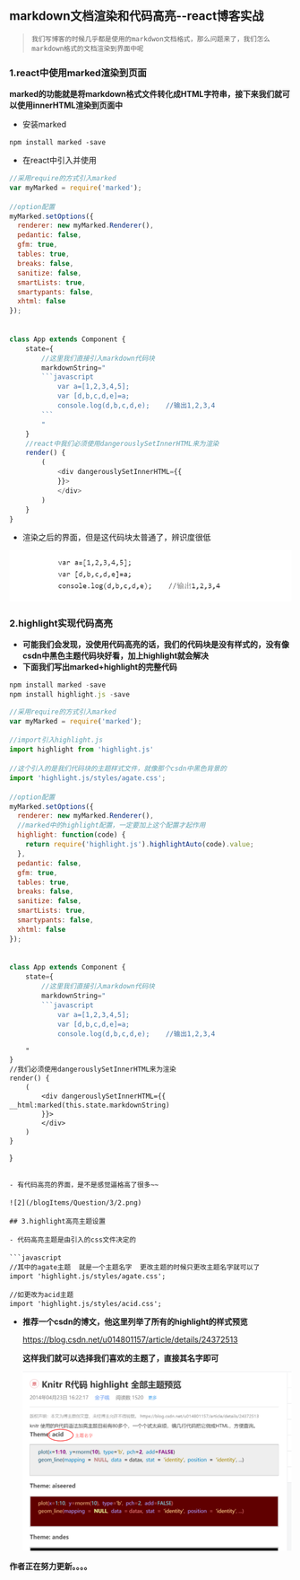 ## markdown文档渲染和代码高亮--react博客实战

> `我们写博客的时候几乎都是使用的markdwon文档格式，那么问题来了，我们怎么markdown格式的文档渲染到界面中呢 `

### 1.react中使用marked渲染到页面

**marked的功能就是将markdown格式文件转化成HTML字符串，接下来我们就可以使用innerHTML渲染到页面中**

- 安装marked


```react
npm install marked -save
```

- 在react中引入并使用

~~~javascript
//采用require的方式引入marked
var myMarked = require('marked');

//option配置
myMarked.setOptions({
  renderer: new myMarked.Renderer(),
  pedantic: false,
  gfm: true,
  tables: true,
  breaks: false,
  sanitize: false,
  smartLists: true,
  smartypants: false,
  xhtml: false
});


class App extends Component {
    state={
        //这里我们直接引入markdown代码块
        markdownString="
        ```javascript
			var a=[1,2,3,4,5];
			var [d,b,c,d,e]=a;
			console.log(d,b,c,d,e);    //输出1,2,3,4
		```
        "
    }
	//react中我们必须使用dangerouslySetInnerHTML来为渲染 
    render() {
        (
         	<div dangerouslySetInnerHTML={{ 												__html:marked(this.state.markdownString) 
    		}}>
            </div>
        )
    }
}

~~~

- 渲染之后的界面，但是这代码块太普通了，辨识度很低

![1](/blogItems/Question/3/1.png)

### 2.highlight实现代码高亮

- **可能我们会发现，没使用代码高亮的话，我们的代码块是没有样式的，没有像csdn中黑色主题代码块好看，加上highlight就会解决**
- **下面我们写出marked+highlight的完整代码**

```javascript
npm install marked -save
npm install highlight.js -save
```



```javascript
//采用require的方式引入marked
var myMarked = require('marked');

//import引入highlight.js
import highlight from 'highlight.js'

//这个引入的是我们代码块的主题样式文件，就像那个csdn中黑色背景的
import 'highlight.js/styles/agate.css';

//option配置
myMarked.setOptions({
  renderer: new myMarked.Renderer(),
  //marked中的highlight配置，一定要加上这个配置才起作用
  highlight: function(code) {
    return require('highlight.js').highlightAuto(code).value;
  },
  pedantic: false,
  gfm: true,
  tables: true,
  breaks: false,
  sanitize: false,
  smartLists: true,
  smartypants: false,
  xhtml: false
});


class App extends Component {
    state={
        //这里我们直接引入markdown代码块
        markdownString="
        ```javascript
			var a=[1,2,3,4,5];
			var [d,b,c,d,e]=a;
			console.log(d,b,c,d,e);    //输出1,2,3,4
```
        "
    }
    //我们必须使用dangerouslySetInnerHTML来为渲染 
    render() {
        (
         	<div dangerouslySetInnerHTML={{ 												__html:marked(this.state.markdownString) 
    		}}>
            </div>
        )
    }
}

```

- 有代码高亮的界面，是不是感觉逼格高了很多~~

![2](/blogItems/Question/3/2.png)

## 3.highlight高亮主题设置

- 代码高亮主题是由引入的css文件决定的

​```javascript
//其中的agate主题  就是一个主题名字  更改主题的时候只更改主题名字就可以了
import 'highlight.js/styles/agate.css';

//如更改为acid主题
import 'highlight.js/styles/acid.css';
```

- **推荐一个csdn的博文，他这里列举了所有的highlight的样式预览**

  [<https://blog.csdn.net/u014801157/article/details/24372513>](https://blog.csdn.net/u014801157/article/details/24372513)

  **这样我们就可以选择我们喜欢的主题了，直接其名字即可**

  ![3](/blogItems/Question/3/3.png)

**作者正在努力更新。。。。**